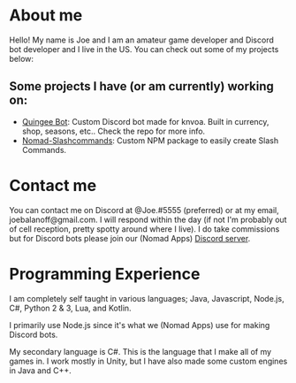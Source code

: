 <h1>About me</h1>
<p>Hello! My name is Joe and I am an amateur game developer and Discord bot developer and I live in the US. You can check out some of my projects below:</p>
<h2>Some projects I have (or am currently) working on:</h2>
<ul>
<li><a href="https://github.com/NomadApplications/QuingeeBot">Quingee Bot</a>: Custom Discord bot made for knvoa. Built in currency, shop, seasons, etc.. Check the repo for more info.</li>
<li><a href="https://github.com/NomadApplications/Nomad-SlashCommands">Nomad-Slashcommands</a>: Custom NPM package to easily create Slash Commands. </li>
</ul>

<h1>Contact me</h1>
<p>You can contact me on Discord at @Joe.#5555 (preferred) or at my email, joebalanoff@gmail.com. I will respond within the day (if not I'm probably out of cell reception, pretty spotty around where I live). I do take commissions but for Discord bots please join our (Nomad Apps) <a href="https://discord.gg/6Ysz3cK43U">Discord server</a>.</p> 

<h1>Programming Experience</h1>
<p>I am completely self taught in various languages; Java, Javascript, Node.js, C#, Python 2 & 3, Lua, and Kotlin.</p>
<p>I primarily use Node.js since it's what we (Nomad Apps) use for making Discord bots.<p>
<p>My secondary language is C#. This is the language that I make all of my games in. I work mostly in Unity, but I have also made some custom engines in Java and C++.</p>
